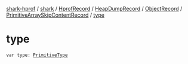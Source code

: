 [shark-hprof](../../../../../index.md) / [shark](../../../../index.md) / [HprofRecord](../../../index.md) / [HeapDumpRecord](../../index.md) / [ObjectRecord](../index.md) / [PrimitiveArraySkipContentRecord](index.md) / [type](./type.md)

# type

`var type: `[`PrimitiveType`](../../../../-primitive-type/index.md)